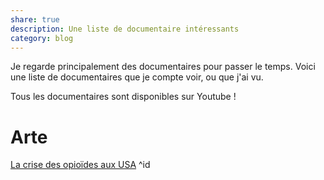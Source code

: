 ```yaml
---
share: true
description: Une liste de documentaire intéressants
category: blog
---
```


Je regarde principalement des documentaires pour passer le temps. Voici une liste de documentaires que je compte voir, ou que j'ai vu.

Tous les documentaires sont disponibles sur Youtube !

# Arte
[La crise des opioïdes aux USA](https://www.youtube.com/watch?v=MP1HpiwtU1Y) ^id
